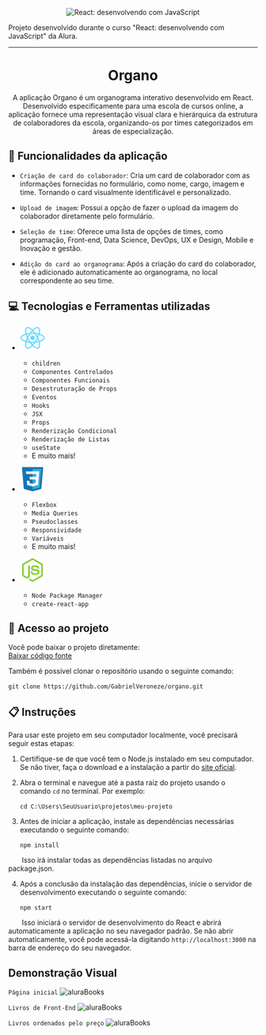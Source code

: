 <p align="center"> <img src="https://imgur.com/4b57aFn.png" alt="React: desenvolvendo com JavaScript"> </p>
<p>Projeto desenvolvido durante o curso "React: desenvolvendo com JavaScript" da Alura.</p>

<hr>

<h1 align="center">Organo</h1>
<p align="center">A aplicação Organo é um organograma interativo desenvolvido em React. Desenvolvido especificamente para uma escola de cursos online, a aplicação fornece uma representação visual clara e hierárquica da estrutura de colaboradores da escola, organizando-os por times categorizados em áreas de especialização.</p>

## :hammer: Funcionalidades da aplicação

- `Criação de card do colaborador`: Cria um card de colaborador com as informações fornecidas no formulário, como nome, cargo, imagem e time. Tornando o card visualmente identificável e personalizado.

- `Upload de imagem`: Possui a opção de fazer o upload da imagem do colaborador diretamente pelo formulário.

- `Seleção de time`: Oferece uma lista de opções de times, como programação, Front-end, Data Science, DevOps, UX e Design, Mobile e Inovação e gestão.

- `Adição do card ao organograma`: Após a criação do card do colaborador, ele é adicionado automaticamente ao organograma, no local correspondente ao seu time.

## :computer: Tecnologias e Ferramentas utilizadas


- <img height="50px" src="https://raw.githubusercontent.com/devicons/devicon/master/icons/react/react-original.svg"><br>
    - `children`
    - `Componentes Controlados`
    - `Componentes Funcionais`
    - `Desestruturação de Props`
    - `Eventos`
    - `Hooks`
    - `JSX`
    - `Props`
    - `Renderização Condicional`
    - `Renderização de Listas`
    - `useState`
    - E muito mais!

- <img height="50px" src="https://raw.githubusercontent.com/devicons/devicon/master/icons/css3/css3-original.svg"><br>
    - `Flexbox`
    - `Media Queries`
    - `Pseudoclasses`
    - `Responsividade`
    - `Variáveis`
    - E muito mais!

- <img height="50px" src="https://raw.githubusercontent.com/devicons/devicon/master/icons/nodejs/nodejs-original.svg"><br>
    - `Node Package Manager`
    - `create-react-app`


## :open_file_folder: Acesso ao projeto
Você pode baixar o projeto diretamente:  
[Baixar código fonte](https://github.com/GabrielVeroneze/organo/archive/refs/heads/master.zip)

Também é possível clonar o repositório usando o seguinte comando:
```
git clone https://github.com/GabrielVeroneze/organo.git
```

## :clipboard: Instruções
Para usar este projeto em seu computador localmente, você precisará seguir estas etapas:

1. Certifique-se de que você tem o Node.js instalado em seu computador. Se não tiver, faça o download e a instalação a partir do [site oficial](https://nodejs.org/).

2. Abra o terminal e navegue até a pasta raiz do projeto usando o comando `cd` no terminal. Por exemplo:
   ```
   cd C:\Users\SeuUsuario\projetos\meu-projeto
   ```
3. Antes de iniciar a aplicação, instale as dependências necessárias executando o seguinte comando:
   ```
   npm install
   ```
&nbsp; &nbsp; &nbsp; &nbsp;Isso irá instalar todas as dependências listadas no arquivo package.json.

4. Após a conclusão da instalação das dependências, inicie o servidor de desenvolvimento executando o seguinte comando:
   ```
   npm start
   ```
&nbsp; &nbsp; &nbsp; &nbsp;Isso iniciará o servidor de desenvolvimento do React e abrirá automaticamente a aplicação no seu navegador padrão. Se não abrir automaticamente, você pode acessá-la digitando `http://localhost:3000` na barra de endereço do seu navegador.
<br>

## Demonstração Visual
`Página inicial`
![aluraBooks](https://imgur.com/pSkyaNE.png)

`Livros de Front-End`
![aluraBooks](https://imgur.com/S2dQ6OR.png)

`Livros ordenados pelo preço`
![aluraBooks](https://imgur.com/b8dQfHe.png)
